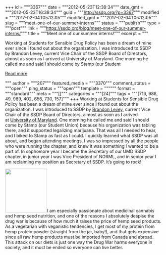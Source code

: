 +++
id = """3367"""
date = """2012-05-23T12:39:34"""
date_gmt = """2012-05-23T16:39:34"""
guid = """http://ssdp.org/?p=3367"""
modified = """2017-02-04T05:12:05"""
modified_gmt = """2017-02-04T05:12:05"""
slug = """meet-one-of-our-summer-interns"""
status = """publish"""
type = """post"""
link = """https://ssdp.org/blog/meet-one-of-our-summer-interns/"""
title = """Meet one of our summer interns!"""
excerpt = """<p>Working at Students for Sensible Drug Policy has been a dream of mine ever since I found out about the organization. I was introduced to SSDP by Brandon Levey, current Vice Chair of the SSDP Board of Directors, almost as soon as I arrived at University of Maryland. One morning he called me and said I should come by Stamp (our Student</p>
<div class="h10"></div>
<p><a class="more-link2 flat" href="https://ssdp.org/blog/meet-one-of-our-summer-interns/">Read more</a></p>
"""
author = """207"""
featured_media = """3370"""
comment_status = """open"""
ping_status = """open"""
template = """"""
format = """standard"""
meta = """[]"""
categories = """[24]"""
tags = """[716, 988, 49, 989, 402, 656, 730, 157]"""
+++
Working at Students for Sensible Drug Policy has been a dream of mine ever since I found out about the organization. I was introduced to SSDP by <a href="http://ssdp.org/about/staff/board-of-directors/brandon-levey">Brandon Levey</a>, current Vice Chair of the SSDP Board of Directors, almost as soon as I arrived at <a href="http://ssdp.org/chapters/midatlantic/maryland/university-of-maryland">University of Maryland</a>. One morning he called me and said I should come by Stamp (our Student Union) because his organization was tabling there, and it supported legalizing marijuana. That was all I needed to hear, and I biked to Stamp as fast as I could. I quickly learned what SSDP was all about, and began attending meetings. I was so impressed by all the people who were running the chapter, and knew it was something I wanted to be a part of. In sophomore year I became the Secretary of our UMD SSDP chapter, in junior year I was Vice President of NORML, and in senior year I am reclaiming my position as Secretary of SSDP. It&#8217;s going to rock!



<img class="alignleft" src="http://ssdp.org/assets/images/blog/2012/May/hemp-protein.jpg" alt="" width="135" height="141" />I am especially passionate about medicinal cannabis and hemp seed nutrition, and one of the reasons I absolutely despise the drug war is because of how much it raises the price of hemp seed products. As a vegetarian with veganistic tendencies, I get most of my protein from hemp protein powder (straight from the jar, baby!), and that gets expensive since all raw hemp products must be imported from Canada and abroad. This attack on our diets is just one way the Drug War harms everyone in society, and it must be ended so everyone can live better.
